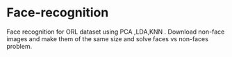 # Face-recognition
Face recognition for ORL dataset using PCA ,LDA,KNN . Download non-face images and make them of the same size and solve faces vs non-faces problem.
